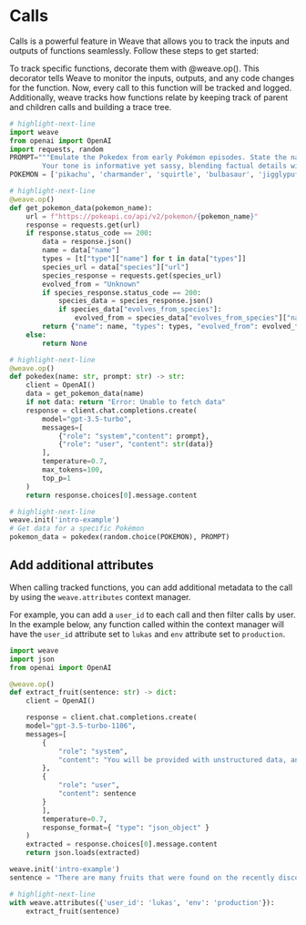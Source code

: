 # Calls

Calls is a powerful feature in Weave that allows you to track the inputs and outputs of functions seamlessly. Follow these steps to get started:

To track specific functions, decorate them with @weave.op(). This decorator tells Weave to monitor the inputs, outputs, and any code changes for the function. Now, every call to this function will be tracked and logged. Additionally, weave tracks how functions relate by keeping track of parent and children calls and building a trace tree.

```python
# highlight-next-line
import weave
from openai import OpenAI
import requests, random
PROMPT="""Emulate the Pokedex from early Pokémon episodes. State the name of the Pokemon and then describe it.
        Your tone is informative yet sassy, blending factual details with a touch of dry humor. Be concise, no more than 3 sentences. """
POKEMON = ['pikachu', 'charmander', 'squirtle', 'bulbasaur', 'jigglypuff', 'meowth', 'eevee']

# highlight-next-line
@weave.op()
def get_pokemon_data(pokemon_name):
    url = f"https://pokeapi.co/api/v2/pokemon/{pokemon_name}"
    response = requests.get(url)
    if response.status_code == 200:
        data = response.json()
        name = data["name"]
        types = [t["type"]["name"] for t in data["types"]]
        species_url = data["species"]["url"]
        species_response = requests.get(species_url)
        evolved_from = "Unknown"
        if species_response.status_code == 200:
            species_data = species_response.json()
            if species_data["evolves_from_species"]:
                evolved_from = species_data["evolves_from_species"]["name"]
        return {"name": name, "types": types, "evolved_from": evolved_from}
    else:
        return None

# highlight-next-line
@weave.op()
def pokedex(name: str, prompt: str) -> str:
    client = OpenAI()
    data = get_pokemon_data(name)
    if not data: return "Error: Unable to fetch data"
    response = client.chat.completions.create(
        model="gpt-3.5-turbo",
        messages=[
            {"role": "system","content": prompt},
            {"role": "user", "content": str(data)}
        ],
        temperature=0.7,
        max_tokens=100,
        top_p=1
    )
    return response.choices[0].message.content

# highlight-next-line
weave.init('intro-example')
# Get data for a specific Pokémon
pokemon_data = pokedex(random.choice(POKEMON), PROMPT)
```

## Add additional attributes

When calling tracked functions, you can add additional metadata to the call by using the `weave.attributes` context manager.

For example, you can add a `user_id` to each call and then filter calls by user. In the example below, any function called within the context manager will have the `user_id` attribute set to `lukas` and `env` attribute set to `production`.

```python
import weave
import json
from openai import OpenAI

@weave.op()
def extract_fruit(sentence: str) -> dict:
    client = OpenAI()

    response = client.chat.completions.create(
    model="gpt-3.5-turbo-1106",
    messages=[
        {
            "role": "system",
            "content": "You will be provided with unstructured data, and your task is to parse it one JSON dictionary with fruit, color and flavor as keys."
        },
        {
            "role": "user",
            "content": sentence
        }
        ],
        temperature=0.7,
        response_format={ "type": "json_object" }
    )
    extracted = response.choices[0].message.content
    return json.loads(extracted)

weave.init('intro-example')
sentence = "There are many fruits that were found on the recently discovered planet Goocrux. There are neoskizzles that grow there, which are purple and taste like candy."

# highlight-next-line
with weave.attributes({'user_id': 'lukas', 'env': 'production'}):
    extract_fruit(sentence)
```
